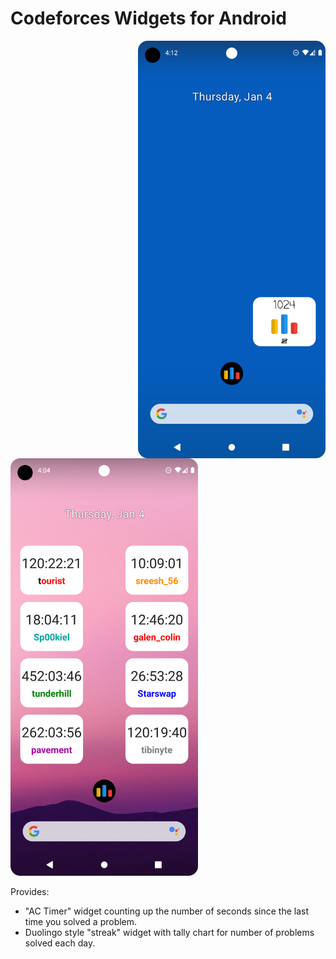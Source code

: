 # Codeforces Widgets for Android
<img src="streak_widget_usage.png" alt="A screenshot of a mobile phone screen displaying the streak widget provided by this app." width=300 align="right"/>
<img src="timer_widget_usage.png" alt="A screenshot of a mobile phone screen displaying the timer widget provided by this app." width=300 />

Provides:
- "AC Timer" widget counting up the number of seconds since the last time you solved a problem.
- Duolingo style "streak" widget with tally chart for number of problems solved each day.
